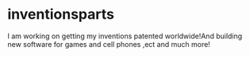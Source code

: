inventionsparts
===============

I am working on getting my inventions patented worldwide!And building new software for games and cell phones ,ect and much more!
